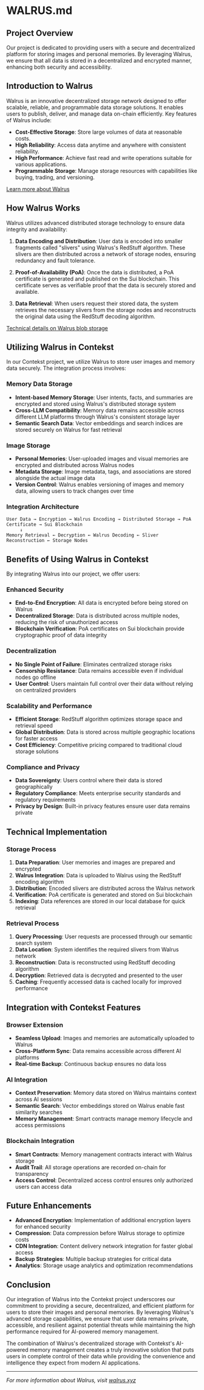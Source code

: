 # WALRUS.md

## Project Overview

Our project is dedicated to providing users with a secure and decentralized platform for storing images and personal memories. By leveraging Walrus, we ensure that all data is stored in a decentralized and encrypted manner, enhancing both security and accessibility.

## Introduction to Walrus

Walrus is an innovative decentralized storage network designed to offer scalable, reliable, and programmable data storage solutions. It enables users to publish, deliver, and manage data on-chain efficiently. Key features of Walrus include:

- **Cost-Effective Storage**: Store large volumes of data at reasonable costs.
- **High Reliability**: Access data anytime and anywhere with consistent reliability.
- **High Performance**: Achieve fast read and write operations suitable for various applications.
- **Programmable Storage**: Manage storage resources with capabilities like buying, trading, and versioning.

[Learn more about Walrus](https://www.walrus.xyz/)

## How Walrus Works

Walrus utilizes advanced distributed storage technology to ensure data integrity and availability:

1. **Data Encoding and Distribution**: User data is encoded into smaller fragments called "slivers" using Walrus's RedStuff algorithm. These slivers are then distributed across a network of storage nodes, ensuring redundancy and fault tolerance.

2. **Proof-of-Availability (PoA)**: Once the data is distributed, a PoA certificate is generated and published on the Sui blockchain. This certificate serves as verifiable proof that the data is securely stored and available.

3. **Data Retrieval**: When users request their stored data, the system retrieves the necessary slivers from the storage nodes and reconstructs the original data using the RedStuff decoding algorithm.

[Technical details on Walrus blob storage](https://www.walrus.xyz/blog/how-walrus-blob-storage-works)

## Utilizing Walrus in Contekst

In our Contekst project, we utilize Walrus to store user images and memory data securely. The integration process involves:

### Memory Data Storage
- **Intent-based Memory Storage**: User intents, facts, and summaries are encrypted and stored using Walrus's distributed storage system
- **Cross-LLM Compatibility**: Memory data remains accessible across different LLM platforms through Walrus's consistent storage layer
- **Semantic Search Data**: Vector embeddings and search indices are stored securely on Walrus for fast retrieval

### Image Storage
- **Personal Memories**: User-uploaded images and visual memories are encrypted and distributed across Walrus nodes
- **Metadata Storage**: Image metadata, tags, and associations are stored alongside the actual image data
- **Version Control**: Walrus enables versioning of images and memory data, allowing users to track changes over time

### Integration Architecture

```
User Data → Encryption → Walrus Encoding → Distributed Storage → PoA Certificate → Sui Blockchain
     ↓
Memory Retrieval ← Decryption ← Walrus Decoding ← Sliver Reconstruction ← Storage Nodes
```

## Benefits of Using Walrus in Contekst

By integrating Walrus into our project, we offer users:

### Enhanced Security
- **End-to-End Encryption**: All data is encrypted before being stored on Walrus
- **Decentralized Storage**: Data is distributed across multiple nodes, reducing the risk of unauthorized access
- **Blockchain Verification**: PoA certificates on Sui blockchain provide cryptographic proof of data integrity

### Decentralization
- **No Single Point of Failure**: Eliminates centralized storage risks
- **Censorship Resistance**: Data remains accessible even if individual nodes go offline
- **User Control**: Users maintain full control over their data without relying on centralized providers

### Scalability and Performance
- **Efficient Storage**: RedStuff algorithm optimizes storage space and retrieval speed
- **Global Distribution**: Data is stored across multiple geographic locations for faster access
- **Cost Efficiency**: Competitive pricing compared to traditional cloud storage solutions

### Compliance and Privacy
- **Data Sovereignty**: Users control where their data is stored geographically
- **Regulatory Compliance**: Meets enterprise security standards and regulatory requirements
- **Privacy by Design**: Built-in privacy features ensure user data remains private

## Technical Implementation

### Storage Process
1. **Data Preparation**: User memories and images are prepared and encrypted
2. **Walrus Integration**: Data is uploaded to Walrus using the RedStuff encoding algorithm
3. **Distribution**: Encoded slivers are distributed across the Walrus network
4. **Verification**: PoA certificate is generated and stored on Sui blockchain
5. **Indexing**: Data references are stored in our local database for quick retrieval

### Retrieval Process
1. **Query Processing**: User requests are processed through our semantic search system
2. **Data Location**: System identifies the required slivers from Walrus network
3. **Reconstruction**: Data is reconstructed using RedStuff decoding algorithm
4. **Decryption**: Retrieved data is decrypted and presented to the user
5. **Caching**: Frequently accessed data is cached locally for improved performance

## Integration with Contekst Features

### Browser Extension
- **Seamless Upload**: Images and memories are automatically uploaded to Walrus
- **Cross-Platform Sync**: Data remains accessible across different AI platforms
- **Real-time Backup**: Continuous backup ensures no data loss

### AI Integration
- **Context Preservation**: Memory data stored on Walrus maintains context across AI sessions
- **Semantic Search**: Vector embeddings stored on Walrus enable fast similarity searches
- **Memory Management**: Smart contracts manage memory lifecycle and access permissions

### Blockchain Integration
- **Smart Contracts**: Memory management contracts interact with Walrus storage
- **Audit Trail**: All storage operations are recorded on-chain for transparency
- **Access Control**: Decentralized access control ensures only authorized users can access data

## Future Enhancements

- **Advanced Encryption**: Implementation of additional encryption layers for enhanced security
- **Compression**: Data compression before Walrus storage to optimize costs
- **CDN Integration**: Content delivery network integration for faster global access
- **Backup Strategies**: Multiple backup strategies for critical data
- **Analytics**: Storage usage analytics and optimization recommendations

## Conclusion

Our integration of Walrus into the Contekst project underscores our commitment to providing a secure, decentralized, and efficient platform for users to store their images and personal memories. By leveraging Walrus's advanced storage capabilities, we ensure that user data remains private, accessible, and resilient against potential threats while maintaining the high performance required for AI-powered memory management.

The combination of Walrus's decentralized storage with Contekst's AI-powered memory management creates a truly innovative solution that puts users in complete control of their data while providing the convenience and intelligence they expect from modern AI applications.

---

*For more information about Walrus, visit [walrus.xyz](https://www.walrus.xyz/)*

